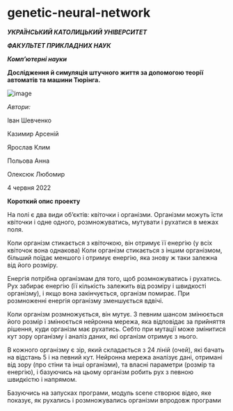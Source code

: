 # genetic-neural-network


_**УКРАЇНСЬКИЙ КАТОЛИЦЬКИЙ УНІВЕРСИТЕТ**_

_**ФАКУЛЬТЕТ ПРИКЛАДНИХ НАУК**_

_**Комп’ютерні науки**_



**Дослідження й симуляція штучного життя за допомогою теорії автоматів та машини Тюрінга.**

![image](https://user-images.githubusercontent.com/91616531/172024466-629be312-be9e-4c69-a553-fd1bb2a458b2.png)



*Автори:*

Іван Шевченко

Казимир Арсеній

Ярослав Клим

Польова Анна

Олексюк Любомир


4 червня 2022


**Короткий опис проекту**


На полі є два види об’єктів: квіточки і організми. Організми можуть їсти квіточки і одне одного, розмножуватись, мутувати і рухатися в межах поля.

Коли організм стикається з квіточкою, він отримує її енергію (у всіх квіточок вона однакова)
Коли організм стикається з іншим організмом, більший поїдає меншого і отримує енергію, яка знову ж таки залежна від його розміру.

Енергія потрібна організмам для того, щоб розмножуватись і рухатись. Рух забирає енергію (її кількість залежить від розміру і швидкості організму),  і якщо вона закінчується, організм помирає. При розмноженні енергія організму зменшується вдвічі.

Коли організм розмножується, він мутує. З певним шансом змінюється його розмір і змінюється нейронна мережа, яка відповідає за прийняття рішення, куди організм має рухатись. Себто при мутації може змінитися кут зору організму і аналіз даних, які організм отримує з нього.

В кожного організму є зір, який складається з 24 ліній (очей), які бачать на відстань 5 і на певний кут. Нейронна мережа аналізує дані, отримані від зору (про стіни та інші організми), та власні параметри (розмір та енергію), і базуючись на цьому організм робить рух з певною швидкістю і напрямом.

Базуючись на запусках програми, модуль scene створює відео, яке показує, як рухались і розмножувались організми впродовж програми
